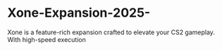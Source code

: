 # Xone-Expansion-2025-
Xone is a feature-rich expansion crafted to elevate your CS2 gameplay. With high-speed execution
